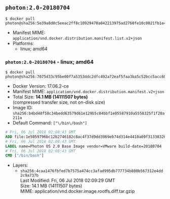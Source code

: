 ## `photon:2.0-20180704`

```console
$ docker pull photon@sha256:5e39a8d0c5eeac2ff8c10929470a042213975ad2760fe10c0021fb1e4179fd14
```

-	Manifest MIME: `application/vnd.docker.distribution.manifest.list.v2+json`
-	Platforms:
	-	linux; amd64

### `photon:2.0-20180704` - linux; amd64

```console
$ docker pull photon@sha256:7075d33c95be00f7a5353ddc2dfc492a72eaf5faa3ba5c52bcc5acc6005a59b2
```

-	Docker Version: 17.06.2-ce
-	Manifest MIME: `application/vnd.docker.distribution.manifest.v2+json`
-	Total Size: **14.1 MB (14111507 bytes)**  
	(compressed transfer size, not on-disk size)
-	Image ID: `sha256:b4bd48f58c34bedd63579d61e129b5c04bbf1e05587910a5558325f1f20a211a`
-	Default Command: `["\/bin\/bash"]`

```dockerfile
# Fri, 06 Jul 2018 02:08:43 GMT
ADD file:1e5059796bc12b2746182c8ac4f37d9dd3969eb74d314e4418a09f31338326c9 in / 
# Fri, 06 Jul 2018 02:08:43 GMT
LABEL name=Photon OS 2.0 Base Image vendor=VMware build-date=20180704
# Fri, 06 Jul 2018 02:08:43 GMT
CMD ["/bin/bash"]
```

-	Layers:
	-	`sha256:4caa1476fbfed7b7575a474cc3afad995db777734b800b567312e4dd2c9a737b`  
		Last Modified: Fri, 06 Jul 2018 02:09:29 GMT  
		Size: 14.1 MB (14111507 bytes)  
		MIME: application/vnd.docker.image.rootfs.diff.tar.gzip
